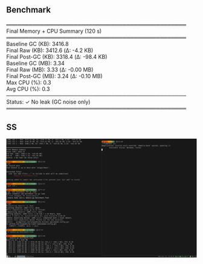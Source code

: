 ## Benchmark
════════════════════════════════════════════════  
Final Memory + CPU Summary (120 s)  
════════════════════════════════════════════════  
Baseline GC (KB):     3416.8  
Final Raw (KB):       3412.6 (Δ: -4.2 KB)  
Final Post-GC (KB):   3318.4 (Δ: -98.4 KB)  
Baseline GC (MB):     3.34  
Final Raw (MB):       3.33 (Δ: -0.00 MB)  
Final Post-GC (MB):   3.24 (Δ: -0.10 MB)  
Max CPU (%):          0.3  
Avg CPU (%):          0.3  
────────────────────────────────────────────────  
Status: ✓ No leak (GC noise only)  
════════════════════════════════════════════════  
## SS  
![Screenshot of a my simple WM](/penampakan.jpg)
